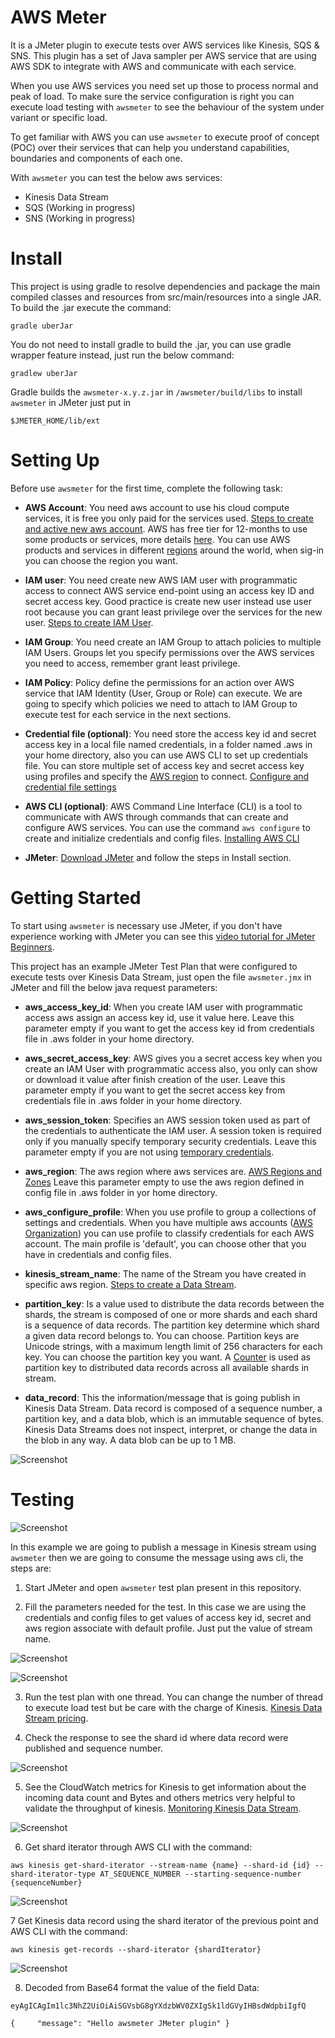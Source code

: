 # AWS Meter

It is a JMeter plugin to execute tests over AWS services like Kinesis, SQS & SNS. This plugin has a set 
of Java sampler per AWS service that are using AWS SDK to integrate with AWS and communicate with each service.

When you use AWS services you need set up those to process normal and peak of load. To make sure the service 
configuration is right you can execute load testing with `awsmeter` to see the behaviour of the system under 
variant or specific load. 

To get familiar with AWS you can use `awsmeter` to execute proof of concept (POC) over their services that 
can help you understand capabilities, boundaries and components of each one.

With `awsmeter` you can test the below aws services:

* Kinesis Data Stream
* SQS (Working in progress)
* SNS (Working in progress)

# Install

This project is using gradle to resolve dependencies and package the main compiled classes and resources 
from src/main/resources into a single JAR. To build the .jar execute the command:

    gradle uberJar

You do not need to install gradle to build the .jar, you can use gradle wrapper feature instead, just run 
the below command:

    gradlew uberJar

Gradle builds the `awsmeter-x.y.z.jar` in `/awsmeter/build/libs` to install `awsmeter` in JMeter just put in 

    $JMETER_HOME/lib/ext

# Setting Up

Before use `awsmeter` for the first time, complete the following task:

* **AWS Account**: You need aws account to use his cloud compute services, it is free you only paid for 
  the services used. [Steps to create and active new aws account](https://aws.amazon.com/premiumsupport/knowledge-center/create-and-activate-aws-account/). 
  AWS has free tier for 12-months to use some products or services, more details [here](https://aws.amazon.com/free).
  You can use AWS products and services in different [regions](https://infrastructure.aws/) around the world, when sig-in you can choose the region you want.
  

* **IAM user**: You need create new AWS IAM user with programmatic access to connect AWS service end-point 
  using an access key ID and secret access key. Good practice is create new user instead use user root 
  because you can grant least privilege over the services for the new user. [Steps to create IAM User](https://docs.aws.amazon.com/IAM/latest/UserGuide/id_users_create.html).
  

* **IAM Group**: You need create an IAM Group to attach policies to multiple IAM Users. Groups let you specify 
  permissions over the AWS services you need to access, remember grant least privilege.
  

* **IAM Policy**: Policy define the permissions for an action over AWS service that IAM Identity (User, 
  Group or Role) can execute. We are going to specify  which policies we need to attach to IAM Group 
  to execute test for each service in the next sections.
  

* **Credential file (optional)**: You need store the access key id and secret access key in a local file named 
  credentials, in a folder named .aws in your home directory, also you can use AWS CLI to set up 
  credentials file. You can store multiple set of access key and secret access key using profiles and 
  specify the [AWS region](https://infrastructure.aws/) to connect. [Configure and credential file settings](https://docs.aws.amazon.com/cli/latest/userguide/cli-configure-files.html)


* **AWS CLI (optional)**: AWS Command Line Interface (CLI) is a tool to communicate with AWS through 
  commands that can create and configure AWS services. You can use the command `aws configure` to create 
  and initialize credentials and config files. [Installing AWS CLI](https://docs.aws.amazon.com/cli/latest/userguide/cli-chap-install.html)
  

* **JMeter**: [Download JMeter](https://jmeter.apache.org/download_jmeter.cgi) and follow the steps in Install section.
  
# Getting Started

To start using `awsmeter` is necessary use JMeter, if you don't have experience working with JMeter you can see
this [video tutorial for JMeter Beginners](https://youtube.com/playlist?list=PLhW3qG5bs-L-zox1h3eIL7CZh5zJmci4c).

This project has an example JMeter Test Plan that were configured to execute tests over Kinesis Data Stream, 
just open the file `awsmeter.jmx` in JMeter and fill the below java request parameters:

* **aws_access_key_id**: When you create IAM user with programmatic access aws assign an access key id, use it value here.
  Leave this parameter empty if you want to get the access key id from credentials file in .aws folder in your home directory.
  

* **aws_secret_access_key**: AWS gives you a secret access key when you create an IAM User with programmatic access also, 
  you only can show or download it value after finish creation of the user. Leave this parameter empty if you want to get 
  the secret access key from credentials file in .aws folder in your home directory.
  

* **aws_session_token**: Specifies an AWS session token used as part of the credentials to authenticate the IAM user. 
  A session token is required only if you manually specify temporary security credentials. Leave this parameter empty 
  if you are not using [temporary credentials](https://docs.aws.amazon.com/IAM/latest/UserGuide/id_credentials_temp_use-resources.html).
  

* **aws_region**: The aws region where aws services are. [AWS Regions and Zones](https://docs.aws.amazon.com/AWSEC2/latest/UserGuide/using-regions-availability-zones.html)
Leave this parameter empty to use the aws region defined in config file in .aws folder in yor home directory.
  

* **aws_configure_profile**: When you use profile to group a collections of settings and credentials. When you have multiple 
  aws accounts ([AWS Organization](https://aws.amazon.com/organizations/)) you can use profile to classify credentials for each AWS account. The main profile is 'default',
  you can choose other that you have in credentials and config files.
  

* **kinesis_stream_name**: The name of the Stream you have created in specific aws region. [Steps to create a Data Stream](https://docs.aws.amazon.com/streams/latest/dev/tutorial-stock-data-kplkcl-create-stream.html).


* **partition_key**: Is a value used to distribute the data records between the shards, the stream is composed of one or more 
  shards and each shard is a sequence of data records. The partition key determine which shard a given data record belongs to.
  You can choose. Partition keys are Unicode strings, with a maximum length limit of 256 characters for each key. You can choose
  the partition key you want. A [Counter](http://jmeter.apache.org/usermanual/component_reference.html#Counter)
  is used as partition key to distributed data records across all available shards in stream.
  

* **data_record**: This the information/message that is going publish in Kinesis Data Stream. Data record is composed of a 
  sequence number, a partition key, and a data blob, which is an immutable sequence of bytes. Kinesis Data Streams does not inspect, 
  interpret, or change the data in the blob in any way. A data blob can be up to 1 MB.



![Screenshot](https://raw.githubusercontent.com/JoseLuisSR/awsmeter/main/doc/img/KinesisProducesJavaRequest.png)


# Testing

![Screenshot](https://raw.githubusercontent.com/JoseLuisSR/awsmeter/main/doc/img/awsmeter-kinesis-context-view.png)

In this example we are going to publish a message in Kinesis stream using `awsmeter` then we are going to consume the message using aws cli, 
the steps are:

1. Start JMeter and open `awsmeter` test plan present in this repository.


2. Fill the parameters needed for the test. In this case we are using the credentials and config files to get values of access key id, 
   secret and aws region associate with default profile. Just put the value of stream name.

![Screenshot](https://raw.githubusercontent.com/JoseLuisSR/awsmeter/main/doc/img/credentials-file.png)

![Screenshot](https://raw.githubusercontent.com/JoseLuisSR/awsmeter/main/doc/img/config-file.png)


3. Run the test plan with one thread. You can change the number of thread to execute load test but be care with the charge of Kinesis.
[Kinesis Data Stream pricing](https://aws.amazon.com/kinesis/data-streams/pricing/).


4. Check the response to see the shard id where data record were published and sequence number.

![Screenshot](https://raw.githubusercontent.com/JoseLuisSR/awsmeter/main/doc/img/awsmeter-kinesis-response.png)

5. See the CloudWatch metrics for Kinesis to get information about the incoming data count and Bytes and others metrics very helpful 
   to validate the throughput of kinesis. [Monitoring Kinesis Data Stream](https://docs.aws.amazon.com/streams/latest/dev/monitoring-with-cloudwatch.html).

![Screenshot](https://raw.githubusercontent.com/JoseLuisSR/awsmeter/main/doc/img/kinesis-metrics.png)

6. Get shard iterator through AWS CLI with the command:

`aws kinesis get-shard-iterator --stream-name {name} --shard-id {id} --shard-iterator-type AT_SEQUENCE_NUMBER --starting-sequence-number {sequenceNumber}`

![Screenshot](https://raw.githubusercontent.com/JoseLuisSR/awsmeter/main/doc/img/awscli-kinesis-get-shard-iterator.png)

7 Get Kinesis data record using the shard iterator of the previous point and AWS CLI with the command:

`aws kinesis get-records --shard-iterator {shardIterator}`

![Screenshot](https://raw.githubusercontent.com/JoseLuisSR/awsmeter/main/doc/img/awscli-kinesis-get-records.png)

8. Decoded from Base64 format the value of the field Data:

`eyAgICAgIm1lc3NhZ2UiOiAiSGVsbG8gYXdzbWV0ZXIgSk1ldGVyIHBsdWdpbiIgfQ`

`{     "message": "Hello awsmeter JMeter plugin" }`